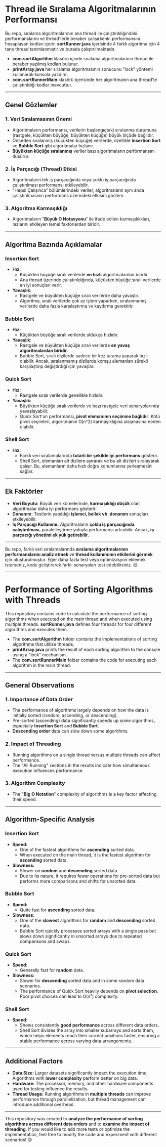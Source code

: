 # Thread ile Sıralama Algoritmalarının Performansı

Bu repo, sıralama algoritmalarının ana thread ile çalıştırıldığındaki performanslarını ve thread'lerle beraber çalışırkenki performansını hesaplayan kodları içerir. **sortRunner.java** içerisinde 4 farklı algoritma için 4 tane thread tanımlanmıştır ve burada çalıştırılmaktadır.

- **com.sortAlgortihm** klasörü içinde sıralama algoritmalarının thread ile beraber yazılmış kodları bulunur.  
- **printArray.java** her sıralama algoritmasının sonucunu "lock" yöntemi kullanarak konsola yazdırır.  
- **com.sortRunnerMain** klasörü içerisinde her algoritmanın ana thread'te çalıştırıldığı kodlar mevcuttur.

---

## **Genel Gözlemler**

### **1. Veri Sıralamasının Önemi**
- Algoritmaların performansı, verilerin başlangıçtaki sıralanma durumuna (rastgele, küçükten büyüğe, büyükten küçüğe) büyük ölçüde bağlıdır.
- Önceden sıralanmış (küçükten büyüğe) verilerde, özellikle **Insertion Sort** ve **Bubble Sort** gibi algoritmalar hızlanır.
- **Büyükten küçüğe sıralanmış** veriler bazı algoritmaların performansını düşürür.

### **2. İş Parçacığı (Thread) Etkisi**
- Algoritmaların tek iş parçacığında veya çoklu iş parçacığında çalıştırılması performansı etkileyebilir.
- "Hepsi Çalışınca" bölümlerindeki veriler, algoritmaların aynı anda çalıştırılmasının performans üzerindeki etkisini gösterir.

### **3. Algoritma Karmaşıklığı**
- Algoritmaların "**Büyük O Notasyonu**" ile ifade edilen karmaşıklıkları, hızlarını etkileyen temel faktörlerden biridir.

---

## **Algoritma Bazında Açıklamalar**

### **Insertion Sort**
- **Hız:**  
  - Küçükten büyüğe sıralı verilerde **en hızlı** algoritmalardan biridir.
  - Ana thread üzerinde çalıştırıldığında, küçükten büyüğe sıralı verilerde en iyi sonuçları verir.
- **Yavaşlık:**  
  - Rastgele ve büyükten küçüğe sıralı verilerde daha yavaştır.
  - Algoritma, sıralı verilerde çok az işlem yaparken, sıralanmamış verilerde daha fazla karşılaştırma ve kaydırma gerektirir.

### **Bubble Sort**
- **Hız:**  
  - Küçükten büyüğe sıralı verilerde oldukça hızlıdır.
- **Yavaşlık:**  
  - Rastgele ve büyükten küçüğe sıralı verilerde **en yavaş algoritmalardan biridir**.
  - Bubble Sort, sıralı dizilerde sadece bir kez tarama yaparak hızlı olabilir. Ancak, sıralanmamış dizilerde komşu elemanları sürekli karşılaştırıp değiştirdiği için yavaşlar.

### **Quick Sort**
- **Hız:**  
  - Rastgele sıralı verilerde genellikle hızlıdır.
- **Yavaşlık:**  
  - Büyükten küçüğe sıralı verilerde ve bazı rastgele veri senaryolarında yavaşlayabilir.
  - Quick Sort'un performansı, **pivot elemanının seçimine bağlıdır**. Kötü pivot seçimleri, algoritmanın O(n^2) karmaşıklığına ulaşmasına neden olabilir.

### **Shell Sort**
- **Hız:**  
  - Farklı veri sıralamalarında **tutarlı bir şekilde iyi performans** gösterir.
  - Shell Sort, elemanları alt dizilere ayırarak ve bu alt dizileri sıralayarak çalışır. Bu, elemanların daha hızlı doğru konumlarına yerleşmesini sağlar.

---

## **Ek Faktörler**
- **Veri Boyutu:** Büyük veri kümelerinde, **karmaşıklığı düşük** olan algoritmalar daha iyi performans gösterir.
- **Donanım:** Testlerin yapıldığı **işlemci, bellek vb. donanım** sonuçları etkileyebilir.
- **İş Parçacığı Kullanımı:** Algoritmaların **çoklu iş parçacığında çalıştırılması**, paralelleştirme yoluyla performansı artırabilir. Ancak, **iş parçacığı yönetimi ek yük getirebilir**.

---

Bu repo, farklı veri sıralamalarında **sıralama algoritmalarının performanslarını analiz etmek** ve **thread kullanımının etkilerini görmek** için oluşturulmuştur. Eğer daha fazla test veya optimizasyon eklemek isterseniz, kodu geliştirerek farklı senaryoları test edebilirsiniz. 😊

---


# Performance of Sorting Algorithms with Threads

This repository contains code to calculate the performance of sorting algorithms when executed on the main thread and when executed using multiple threads. **sortRunner.java** defines four threads for four different algorithms and executes them.

- The **com.sortAlgorithm** folder contains the implementations of sorting algorithms that utilize threads.
- **printArray.java** prints the result of each sorting algorithm to the console using a "lock" mechanism.
- The **com.sortRunnerMain** folder contains the code for executing each algorithm in the main thread.

---

## **General Observations**

### **1. Importance of Data Order**
- The performance of algorithms largely depends on how the data is initially sorted (random, ascending, or descending).
- Pre-sorted (ascending) data significantly speeds up some algorithms, especially **Insertion Sort** and **Bubble Sort**.
- **Descending order** data can slow down some algorithms.

### **2. Impact of Threading**
- Running algorithms on a single thread versus multiple threads can affect performance.
- The "All Running" sections in the results indicate how simultaneous execution influences performance.

### **3. Algorithm Complexity**
- The "**Big O Notation**" complexity of algorithms is a key factor affecting their speed.

---

## **Algorithm-Specific Analysis**

### **Insertion Sort**
- **Speed:**  
  - One of the fastest algorithms for **ascending** sorted data.
  - When executed on the main thread, it is the fastest algorithm for **ascending** sorted data.
- **Slowness:**  
  - Slower on **random** and **descending** sorted data.
  - Due to its nature, it requires fewer operations for pre-sorted data but performs more comparisons and shifts for unsorted data.

### **Bubble Sort**
- **Speed:**  
  - Quite fast for **ascending** sorted data.
- **Slowness:**  
  - One of the **slowest** algorithms for **random** and **descending** sorted data.
  - Bubble Sort quickly processes sorted arrays with a single pass but slows down significantly in unsorted arrays due to repeated comparisons and swaps.

### **Quick Sort**
- **Speed:**  
  - Generally fast for **random** data.
- **Slowness:**  
  - Slower for **descending** sorted data and in some random data scenarios.
  - The performance of Quick Sort heavily depends on **pivot selection**. Poor pivot choices can lead to O(n²) complexity.

### **Shell Sort**
- **Speed:**  
  - Shows consistently **good performance** across different data orders.
  - Shell Sort divides the array into smaller subarrays and sorts them, which helps elements reach their correct positions faster, ensuring a stable performance across varying data arrangements.

---

## **Additional Factors**
- **Data Size:** Larger datasets significantly impact the execution time. Algorithms with **lower complexity** perform better on big data.
- **Hardware:** The processor, memory, and other hardware components used for testing influence the results.
- **Thread Usage:** Running algorithms in **multiple threads** can improve performance through parallelization, but thread management can introduce additional overhead.

---

This repository was created to **analyze the performance of sorting algorithms across different data orders** and to **examine the impact of threading**. If you would like to add more tests or optimize the implementation, feel free to modify the code and experiment with different scenarios! 😊

